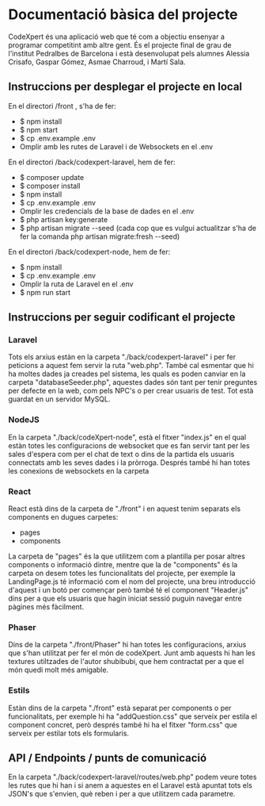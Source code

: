 # Documentació bàsica del projecte
CodeXpert és una aplicació web que té com a objectiu ensenyar a programar competitint amb altre gent. És el projecte final de grau de l'institut Pedralbes de Barcelona i està desenvolupat pels alumnes Alessia Crisafo, Gaspar Gómez, Asmae Charroud, i Martí Sala.
## Instruccions per desplegar el projecte en local
En el directori /front , s'ha de fer:
- $ npm install
- $ npm start
- $ cp .env.example .env
- Omplir amb les rutes de Laravel i de Websockets en el .env

En el directori /back/codexpert-laravel, hem de fer:
- $ composer update
- $ composer install
- $ npm install
- $ cp .env.example .env
- Omplir les credencials de la base de dades en el .env
- $ php artisan key:generate
- $ php artisan migrate --seed (cada cop que es vulgui actualitzar s'ha de fer la comanda php artisan migrate:fresh --seed)

En el directori /back/codexpert-node, hem de fer:
- $ npm install
- $ cp .env.example .env
- Omplir la ruta de Laravel en el .env
- $ npm run start

## Instruccions per seguir codificant el projecte
### Laravel
Tots els arxius estàn en la carpeta "./back/codexpert-laravel" i per fer peticions a aquest fem servir la ruta "web.php". També cal esmentar que hi ha moltes dades ja creades pel sistema, les quals es poden canviar en la carpeta "databaseSeeder.php", aquestes dades són tant per tenir preguntes per defecte en la web, com pels NPC's o per crear usuaris de test. Tot està guardat en un servidor MySQL.
### NodeJS
En la carpeta "./back/codeXpert-node", està el fitxer "index.js" en el qual estàn totes les configuracions de websocket que es fan servir tant per les sales d'espera com per el chat de text o dins de la partida els usuaris connectats amb les seves dades i la pròrroga. Després també hi han totes les conexions de websockets en la carpeta 
### React
React està dins de la carpeta de "./front" i en aquest tenim separats els components en dugues carpetes: 

- pages
- components

La carpeta de "pages" és la que utilitzem com a plantilla per posar altres components o informació dintre, mentre que la de "components" és la carpeta on desem totes les funcionalitats del projecte, per exemple la LandingPage.js té informació com el nom del projecte, una breu introducció d'aquest i un botó per començar però també té el component "Header.js" dins per a que els usuaris que hagin iniciat sessió puguin navegar entre pàgines més fàcilment.
### Phaser
Dins de la carpeta "./front/Phaser" hi han totes les configuracions, arxius que s'han utilitzat per fer el món de codeXpert. Junt amb aquests hi han les textures utiltzades de l'autor shubibubi, que hem contractat per a que el món quedi molt més amigable.
### Estils
Estàn dins de la carpeta "./front" està separat per components o per funcionalitats, per exemple hi ha "addQuestion.css" que serveix per estila el component concret, però després també hi ha el fitxer "form.css" que serveix per estilar tots els formularis.


## API / Endpoints / punts de comunicació
En la carpeta "./back/codexpert-laravel/routes/web.php" podem veure totes les rutes que hi han i si anem a aquestes en el Laravel està apuntat tots els JSON's que s'envien, què reben i per a que utilitzem cada parametre.